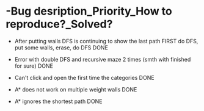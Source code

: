 # -Bug desription_Priority_How to reproduce?\_Solved?

- After putting walls DFS is continuing to show the last path FIRST do DFS, put some walls, erase, do DFS DONE

- Error with double DFS and recursive maze 2 times (smth with finished for sure) DONE

- Can't click and open the first time the categories DONE

- A\* does not work on multiple weight walls DONE

- A\* ignores the shortest path DONE

